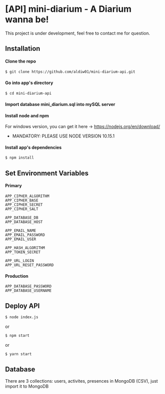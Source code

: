 # [API] mini-diarium - A Diarium wanna be!
This project is under development, feel free to contact me for question.

## Installation

#### Clone the repo
``` bash
$ git clone https://github.com/aldiw01/mini-diarium-api.git
```

#### Go into app's directory
``` bash
$ cd mini-diarium-api
```

#### Import database mini_diarium.sql into mySQL server

#### Install node and npm
For windows version, you can get it here -> https://nodejs.org/en/download/ 
* MANDATORY: PLEASE USE NODE VERSION 10.15.1

#### Install app's dependencies
``` bash
$ npm install
```

## Set Environment Variables

#### Primary
```
APP_CIPHER_ALGORITHM
APP_CIPHER_BASE
APP_CIPHER_SECRET
APP_CIPHER_SALT

APP_DATABASE_DB
APP_DATABASE_HOST

APP_EMAIL_NAME
APP_EMAIL_PASSWORD
APP_EMAIL_USER

APP_HASH_ALGORITHM
APP_TOKEN_SECRET

APP_URL_LOGIN
APP_URL_RESET_PASSWORD
```

#### Production
```
APP_DATABASE_PASSWORD
APP_DATABASE_USERNAME
```

## Deploy API
``` bash
$ node index.js
```
or
``` bash
$ npm start
```
or
``` bash
$ yarn start
```

## Database
There are 3 collections: users, activites, presences in MongoDB (CSV), just import it to MongoDB